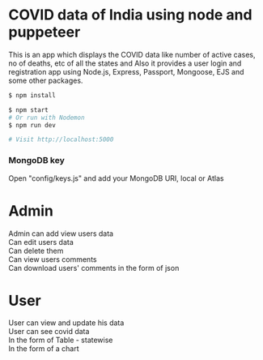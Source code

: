 # COVID data of India using node and puppeteer

This is an app which displays the COVID data like number of active cases, no of deaths, etc of all the states and
Also it provides a user login and registration app using Node.js, Express, Passport, Mongoose, EJS and some other packages.

```sh
$ npm install
```

```sh
$ npm start
# Or run with Nodemon
$ npm run dev

# Visit http://localhost:5000
```
### MongoDB key

Open "config/keys.js" and add your MongoDB URI, local or Atlas

# Admin
Admin can add view users data  
Can edit users data  
Can delete them  
Can view users comments  
Can download users' comments in the form of json  

# User
User can view and update his data  
User can see covid data  
In the form of Table - statewise  
In the form of a chart  
